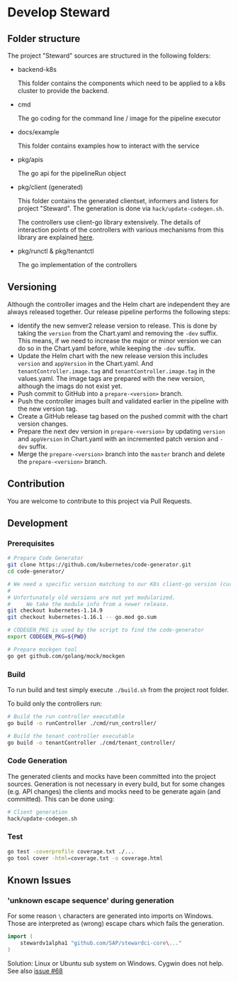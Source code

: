 # Develop Steward

## Folder structure

The project "Steward" sources are structured in the following folders:

- backend-k8s

  This folder contains the components which need to be applied to a k8s cluster to provide the backend.

- cmd

  The go coding for the command line / image for the pipeline executor

- docs/example

  This folder contains examples how to interact with the service

- pkg/apis

  The go api for the pipelineRun object

- pkg/client (generated)

  This folder contains the generated clientset, informers and listers for project "Steward". The generation is done via `hack/update-codegen.sh`.

  The controllers use client-go library extensively. The details of interaction points of the controllers with various mechanisms from this library are explained [here][sample-controller].

- pkg/runctl & pkg/tenantctl

  The go implementation of the controllers

## Versioning

Although the controller images and the Helm chart are independent they are always released together. Our release pipeline performs the following steps:

- Identify the new semver2 release version to release. This is done by taking the `version` from the Chart.yaml and removing the `-dev` suffix. This means, if we need to increase the major or minor version we can do so in the Chart.yaml before, while keeping the `-dev` suffix.
- Update the Helm chart with the new release version this includes `version` and `appVersion` in the Chart.yaml. And `tenantController.image.tag` and `tenantController.image.tag` in the values.yaml. The image tags are prepared with the new version, although the imags do not exist yet.
- Push commit to GitHub into a `prepare-<version>` branch.
- Push the controller images built and validated earlier in the pipeline with the new version tag.
- Create a GitHub release tag based on the pushed commit with the chart version changes.
- Prepare the next dev version in `prepare-<version>` by updating `version` and `appVersion` in Chart.yaml with an incremented patch version and `-dev` suffix.
- Merge the `prepare-<version>` branch into the `master` branch and delete the `prepare-<version>` branch.

## Contribution

You are welcome to contribute to this project via Pull Requests.


## Development

### Prerequisites

```sh
# Prepare Code Generator
git clone https://github.com/kubernetes/code-generator.git
cd code-generator/

# We need a specific version matching to our K8s client-go version (currently kubernetes-1.14.9)
#
# Unfortunately old versions are not yet modularized.
#     We take the module info from a newer release.
git checkout kubernetes-1.14.9
git checkout kubernetes-1.16.1 -- go.mod go.sum

# CODEGEN_PKG is used by the script to find the code-generator
export CODEGEN_PKG=${PWD}
```

```sh
# Prepare mockgen tool
go get github.com/golang/mock/mockgen
```

### Build

To run build and test simply execute `./build.sh` from the project root folder.

To build only the controllers run:

```sh
# Build the run controller executable
go build -o runController ./cmd/run_controller/

# Build the tenant controller executable
go build -o tenantController ./cmd/tenant_controller/
```

### Code Generation

The generated clients and mocks have been committed into the project sources. Generation is not necessary in every build, but for some changes (e.g. API changes) the clients and mocks need to be generate again (and committed). This can be done using:

```sh
# Client generation
hack/update-codegen.sh
```


### Test

```sh
go test -coverprofile coverage.txt ./...
go tool cover -html=coverage.txt -o coverage.html
```


## Known Issues

### 'unknown escape sequence' during generation

For some reason `\` characters are generated into imports on Windows.
Those are interpreted as (wrong) escape chars which fails the generation.
```go
import (
	stewardv1alpha1 "github.com/SAP/stewardci-core\..."
)
```

Solution: Linux or Ubuntu sub system on Windows. Cygwin does not help.
See also [issue #68](https://github.com/kubernetes/code-generator/issues/68)




[sample-controller]: https://github.com/kubernetes/sample-controller/blob/master/docs/controller-client-go.md
